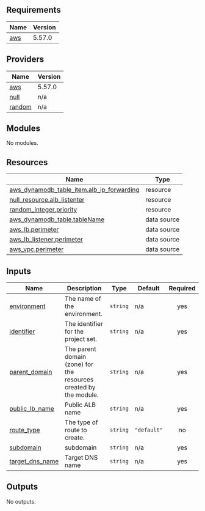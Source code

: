 <!-- BEGIN_TF_DOCS -->
## Requirements

| Name | Version |
|------|---------|
| <a name="requirement_aws"></a> [aws](#requirement\_aws) | 5.57.0 |

## Providers

| Name | Version |
|------|---------|
| <a name="provider_aws"></a> [aws](#provider\_aws) | 5.57.0 |
| <a name="provider_null"></a> [null](#provider\_null) | n/a |
| <a name="provider_random"></a> [random](#provider\_random) | n/a |

## Modules

No modules.

## Resources

| Name | Type |
|------|------|
| [aws_dynamodb_table_item.alb_ip_forwarding](https://registry.terraform.io/providers/hashicorp/aws/5.57.0/docs/resources/dynamodb_table_item) | resource |
| [null_resource.alb_listenter](https://registry.terraform.io/providers/hashicorp/null/latest/docs/resources/resource) | resource |
| [random_integer.priority](https://registry.terraform.io/providers/hashicorp/random/latest/docs/resources/integer) | resource |
| [aws_dynamodb_table.tableName](https://registry.terraform.io/providers/hashicorp/aws/5.57.0/docs/data-sources/dynamodb_table) | data source |
| [aws_lb.perimeter](https://registry.terraform.io/providers/hashicorp/aws/5.57.0/docs/data-sources/lb) | data source |
| [aws_lb_listener.perimeter](https://registry.terraform.io/providers/hashicorp/aws/5.57.0/docs/data-sources/lb_listener) | data source |
| [aws_vpc.perimeter](https://registry.terraform.io/providers/hashicorp/aws/5.57.0/docs/data-sources/vpc) | data source |

## Inputs

| Name | Description | Type | Default | Required |
|------|-------------|------|---------|:--------:|
| <a name="input_environment"></a> [environment](#input\_environment) | The name of the environment. | `string` | n/a | yes |
| <a name="input_identifier"></a> [identifier](#input\_identifier) | The identifier for the project set. | `string` | n/a | yes |
| <a name="input_parent_domain"></a> [parent\_domain](#input\_parent\_domain) | The parent domain (zone) for the resources created by the module. | `string` | n/a | yes |
| <a name="input_public_lb_name"></a> [public\_lb\_name](#input\_public\_lb\_name) | Public ALB name | `string` | n/a | yes |
| <a name="input_route_type"></a> [route\_type](#input\_route\_type) | The type of route to create. | `string` | `"default"` | no |
| <a name="input_subdomain"></a> [subdomain](#input\_subdomain) | subdomain | `string` | n/a | yes |
| <a name="input_target_dns_name"></a> [target\_dns\_name](#input\_target\_dns\_name) | Target DNS name | `string` | n/a | yes |

## Outputs

No outputs.
<!-- END_TF_DOCS -->